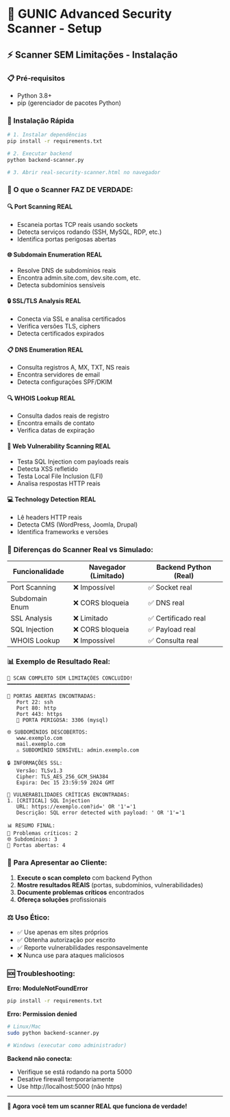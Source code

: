 # 🚀 GUNIC Advanced Security Scanner - Setup

## ⚡ Scanner SEM Limitações - Instalação

### 📋 Pré-requisitos
- Python 3.8+
- pip (gerenciador de pacotes Python)

### 🔧 Instalação Rápida

```bash
# 1. Instalar dependências
pip install -r requirements.txt

# 2. Executar backend
python backend-scanner.py

# 3. Abrir real-security-scanner.html no navegador
```

### 🎯 O que o Scanner FAZ DE VERDADE:

#### 🔍 **Port Scanning REAL**
- Escaneia portas TCP reais usando sockets
- Detecta serviços rodando (SSH, MySQL, RDP, etc.)
- Identifica portas perigosas abertas

#### 🌐 **Subdomain Enumeration REAL**
- Resolve DNS de subdomínios reais
- Encontra admin.site.com, dev.site.com, etc.
- Detecta subdomínios sensíveis

#### 🔒 **SSL/TLS Analysis REAL**
- Conecta via SSL e analisa certificados
- Verifica versões TLS, ciphers
- Detecta certificados expirados

#### 📋 **DNS Enumeration REAL**
- Consulta registros A, MX, TXT, NS reais
- Encontra servidores de email
- Detecta configurações SPF/DKIM

#### 🔍 **WHOIS Lookup REAL**
- Consulta dados reais de registro
- Encontra emails de contato
- Verifica datas de expiração

#### 🎯 **Web Vulnerability Scanning REAL**
- Testa SQL Injection com payloads reais
- Detecta XSS refletido
- Testa Local File Inclusion (LFI)
- Analisa respostas HTTP reais

#### 💻 **Technology Detection REAL**
- Lê headers HTTP reais
- Detecta CMS (WordPress, Joomla, Drupal)
- Identifica frameworks e versões

### 🚨 **Diferenças do Scanner Real vs Simulado:**

| Funcionalidade | Navegador (Limitado) | Backend Python (Real) |
|---|---|---|
| Port Scanning | ❌ Impossível | ✅ Socket real |
| Subdomain Enum | ❌ CORS bloqueia | ✅ DNS real |
| SSL Analysis | ❌ Limitado | ✅ Certificado real |
| SQL Injection | ❌ CORS bloqueia | ✅ Payload real |
| WHOIS Lookup | ❌ Impossível | ✅ Consulta real |

### 📊 **Exemplo de Resultado Real:**

```
🎯 SCAN COMPLETO SEM LIMITAÇÕES CONCLUÍDO!
━━━━━━━━━━━━━━━━━━━━━━━━━━━━━━━━━━━━━━━━

🔌 PORTAS ABERTAS ENCONTRADAS:
   Port 22: ssh
   Port 80: http
   Port 443: https
   🚨 PORTA PERIGOSA: 3306 (mysql)

🌐 SUBDOMÍNIOS DESCOBERTOS:
   www.exemplo.com
   mail.exemplo.com
   ⚠️ SUBDOMÍNIO SENSÍVEL: admin.exemplo.com

🔒 INFORMAÇÕES SSL:
   Versão: TLSv1.3
   Cipher: TLS_AES_256_GCM_SHA384
   Expira: Dec 15 23:59:59 2024 GMT

🚨 VULNERABILIDADES CRÍTICAS ENCONTRADAS:
1. [CRITICAL] SQL Injection
   URL: https://exemplo.com?id=' OR '1'='1
   Descrição: SQL error detected with payload: ' OR '1'='1

📊 RESUMO FINAL:
🔴 Problemas críticos: 2
🌐 Subdomínios: 3
🔌 Portas abertas: 4
```

### 🎯 **Para Apresentar ao Cliente:**

1. **Execute o scan completo** com backend Python
2. **Mostre resultados REAIS** (portas, subdomínios, vulnerabilidades)
3. **Documente problemas críticos** encontrados
4. **Ofereça soluções** profissionais

### ⚖️ **Uso Ético:**
- ✅ Use apenas em sites próprios
- ✅ Obtenha autorização por escrito
- ✅ Reporte vulnerabilidades responsavelmente
- ❌ Nunca use para ataques maliciosos

### 🆘 **Troubleshooting:**

**Erro: ModuleNotFoundError**
```bash
pip install -r requirements.txt
```

**Erro: Permission denied**
```bash
# Linux/Mac
sudo python backend-scanner.py

# Windows (executar como administrador)
```

**Backend não conecta:**
- Verifique se está rodando na porta 5000
- Desative firewall temporariamente
- Use http://localhost:5000 (não https)

---

**🎉 Agora você tem um scanner REAL que funciona de verdade!**